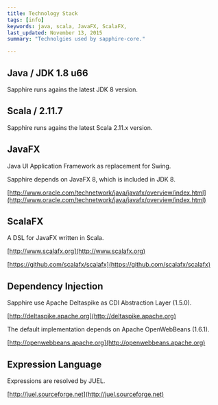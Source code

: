 ```yaml
---
title: Technology Stack
tags: [info]
keywords: java, scala, JavaFX, ScalaFX,
last_updated: November 13, 2015
summary: "Technolgies used by sapphire-core."

---
```

## Java / JDK 1.8 u66

Sapphire runs agains the latest JDK 8 version.

## Scala / 2.11.7

Sapphire runs agains the latest Scala 2.11.x version.

## JavaFX

Java UI Application Framework as replacement for Swing.

Sapphire depends on JavaFX 8, which is included in JDK 8.

[http://www.oracle.com/technetwork/java/javafx/overview/index.html](http://www.oracle.com/technetwork/java/javafx/overview/index.html)


## ScalaFX

A DSL for JavaFX written in Scala.

[http://www.scalafx.org](http://www.scalafx.org)

[https://github.com/scalafx/scalafx](https://github.com/scalafx/scalafx)


## Dependency Injection

Sapphire use Apache Deltaspike as CDI Abstraction Layer (1.5.0).

[http://deltaspike.apache.org](http://deltaspike.apache.org)

The default implementation depends on Apache OpenWebBeans (1.6.1).

[http://openwebbeans.apache.org](http://openwebbeans.apache.org)

## Expression Language

Expressions are resolved by JUEL.

[http://juel.sourceforge.net](http://juel.sourceforge.net)

